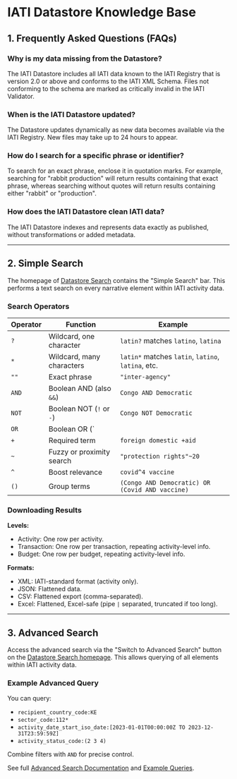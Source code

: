 
# IATI Datastore Knowledge Base

## 1. Frequently Asked Questions (FAQs)

### Why is my data missing from the Datastore?
The IATI Datastore includes all IATI data known to the IATI Registry that is version 2.0 or above and conforms to the IATI XML Schema. Files not conforming to the schema are marked as critically invalid in the IATI Validator.

### When is the IATI Datastore updated?
The Datastore updates dynamically as new data becomes available via the IATI Registry. New files may take up to 24 hours to appear.

### How do I search for a specific phrase or identifier?
To search for an exact phrase, enclose it in quotation marks. For example, searching for "rabbit production" will return results containing that exact phrase, whereas searching without quotes will return results containing either "rabbit" or "production".

### How does the IATI Datastore clean IATI data?
The IATI Datastore indexes and represents data exactly as published, without transformations or added metadata.

---

## 2. Simple Search

The homepage of [Datastore Search](https://datastore.iatistandard.org) contains the "Simple Search" bar. This performs a text search on every narrative element within IATI activity data.

### Search Operators

| Operator | Function | Example |
|----------|----------|---------|
| `?` | Wildcard, one character | `latin?` matches `latino`, `latina` |
| `*` | Wildcard, many characters | `latin*` matches `latin`, `latino`, `latina`, etc. |
| `""` | Exact phrase | `"inter-agency"` |
| `AND` | Boolean AND (also `&&`) | `Congo AND Democratic` |
| `NOT` | Boolean NOT (`!` or `-`) | `Congo NOT Democratic` |
| `OR` | Boolean OR (`||`) | `Covid OR vaccine` |
| `+` | Required term | `foreign domestic +aid` |
| `~` | Fuzzy or proximity search | `"protection rights"~20` |
| `^` | Boost relevance | `covid^4 vaccine` |
| `()` | Group terms | `(Congo AND Democratic) OR (Covid AND vaccine)` |

### Downloading Results

**Levels:**
- Activity: One row per activity.
- Transaction: One row per transaction, repeating activity-level info.
- Budget: One row per budget, repeating activity-level info.

**Formats:**
- XML: IATI-standard format (activity only).
- JSON: Flattened data.
- CSV: Flattened export (comma-separated).
- Excel: Flattened, Excel-safe (pipe `|` separated, truncated if too long).

---

## 3. Advanced Search

Access the advanced search via the "Switch to Advanced Search" button on the [Datastore Search homepage](https://datastore.iatistandard.org). This allows querying of all elements within IATI activity data.

### Example Advanced Query
You can query:
- `recipient_country_code:KE`
- `sector_code:112*`
- `activity_date_start_iso_date:[2023-01-01T00:00:00Z TO 2023-12-31T23:59:59Z]`
- `activity_status_code:(2 3 4)`

Combine filters with `AND` for precise control.

See full [Advanced Search Documentation](https://docs.datastore.iatistandard.org/en/latest/adv_search/) and [Example Queries](https://docs.datastore.iatistandard.org/en/latest/adv_example/).
